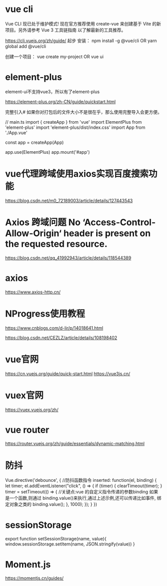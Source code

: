 # vue cli

Vue CLI 现已处于维护模式!
现在官方推荐使用 create-vue 来创建基于 Vite 的新项目。另外请参考 Vue 3 工具链指南 以了解最新的工具推荐。

https://cli.vuejs.org/zh/guide/
起步
安装：
npm install -g @vue/cli
OR
yarn global add @vue/cli

创建一个项目：
vue create my-project
OR
vue ui

# element-plus
element-ui不支持vue3，所以有了element-plus

https://element-plus.org/zh-CN/guide/quickstart.html

完整引入#
如果你对打包后的文件大小不是很在乎，那么使用完整导入会更方便。

// main.ts
import { createApp } from 'vue'
import ElementPlus from 'element-plus'
import 'element-plus/dist/index.css'
import App from './App.vue'

const app = createApp(App)

app.use(ElementPlus)
app.mount('#app')

# vue代理跨域使用axios实现百度搜索功能
https://blog.csdn.net/m0_72189003/article/details/127443543

# Axios 跨域问题 No ‘Access-Control-Allow-Origin‘ header is present on the requested resource.
https://blog.csdn.net/qq_41992943/article/details/118544389

# axios
https://www.axios-http.cn/

# NProgress使用教程
https://www.cnblogs.com/d-lir/p/14018641.html

https://blog.csdn.net/CEZLZ/article/details/108198402

# vue官网
https://cn.vuejs.org/guide/quick-start.html
https://vue3js.cn/


# vuex官网
https://vuex.vuejs.org/zh/

# vue router
https://router.vuejs.org/zh/guide/essentials/dynamic-matching.html

# 防抖
Vue.directive('debounce', { //防抖函数指令
      inserted: function(el, binding) {
        let timer;
        el.addEventListener("click", () => {
          if (timer) {
            clearTimeout(timer);
          }
          timer = setTimeout(() => {
          //关键点:vue 的自定义指令传递的参数binding 如果是一个函数,则通过      binding.value()来执行,通过上述示例,还可以传递比如事件, 绑定对象之类的
            binding.value();
          }, 1000);
        });
      }
   })

# sessionStorage
export function setSessionStorage(name, value){
    window.sessionStorage.setItem(name, JSON.stringify(value))
}

# Moment.js
https://momentjs.cn/guides/

